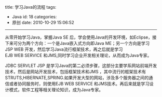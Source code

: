 title: 学习Java的流程
tags:
  - Java
id: 18
categories:
  - 原创
date: 2010-10-29 15:06:52
---

从零开始学习Java，掌握Java SE 后，学会使用Java的开发环境，如Eclipse，接下来可分为两个方向：一个是Java嵌入式方向即Java ME；另一个方向是学习JSP WEB 开发，然后学习Java流行框架技术，再之后就是学习EJB WEB SERVICE 和JMS,同时学习企业开发相关理论，从而成为Java专家。

JDBC SERVLET JSP 是学习Java的第二必须步骤，这部分主要学系网站前端开发技术，然后是网站开发技术，包括框架技术和JMS ，其中流行的框架技术有STRUTS,HIBERNATE,SPRING.如果开发大型的网站，涉及多个服务器之间的通信或者协同服务时，则使用EJB WEB SERVICE 和JMS技术。再后来就是学习设计模式，软件工程等相关理论知识，成为Java专家。